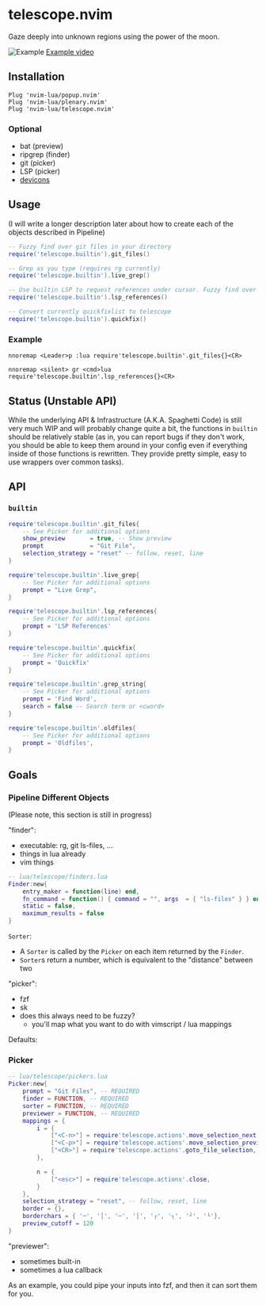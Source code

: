 # telescope.nvim

Gaze deeply into unknown regions using the power of the moon.

![Example](https://raw.githubusercontent.com/tjdevries/media.repo/master/telescope.nvim/simple_rg_v1.gif)
[Example video](https://www.youtube.com/watch?v=65AVwHZflsU)

## Installation

```vim
Plug 'nvim-lua/popup.nvim'
Plug 'nvim-lua/plenary.nvim'
Plug 'nvim-lua/telescope.nvim'
```

### Optional

- bat (preview)
- ripgrep (finder)
- git (picker)
- LSP (picker)
- [devicons](https://github.com/kyazdani42/nvim-web-devicons)

## Usage

(I will write a longer description later about how to create each of the objects described in Pipeline)

```lua
-- Fuzzy find over git files in your directory
require('telescope.builtin').git_files()

-- Grep as you type (requires rg currently)
require('telescope.builtin').live_grep()

-- Use builtin LSP to request references under cursor. Fuzzy find over results.
require('telescope.builtin').lsp_references()

-- Convert currently quickfixlist to telescope
require('telescope.builtin').quickfix()
```

### Example

```vimscript
nnoremap <Leader>p :lua require'telescope.builtin'.git_files{}<CR>
```

```vimscript
nnoremap <silent> gr <cmd>lua require'telescope.builtin'.lsp_references{}<CR>
```

## Status (Unstable API)

While the underlying API & Infrastructure (A.K.A. Spaghetti Code) is still very much WIP and
will probably change quite a bit, the functions in `builtin` should be relatively stable (as
in, you can report bugs if they don't work, you should be able to keep them around in your config
even if everything inside of those functions is rewritten. They provide pretty simple, easy to use
wrappers over common tasks).

## API

### `builtin`

```lua
require'telescope.builtin'.git_files{
	-- See Picker for additional options
	show_preview       = true, -- Show preview
	prompt             = "Git File",
	selection_strategy = "reset" -- follow, reset, line
}
```

```lua
require'telescope.builtin'.live_grep{
	-- See Picker for additional options
	prompt = "Live Grep",
}
```

```lua
require'telescope.builtin'.lsp_references{
	-- See Picker for additional options
	prompt = 'LSP References'
}
```

```lua
require'telescope.builtin'.quickfix{
	-- See Picker for additional options
	prompt = 'Quickfix'
}
```

```lua
require'telescope.builtin'.grep_string{
	-- See Picker for additional options
	prompt = 'Find Word',
	search = false -- Search term or <cword>
}
```

```lua
require'telescope.builtin'.oldfiles{
	-- See Picker for additional options
	prompt = 'Oldfiles',
}
```

## Goals

### Pipeline Different Objects

(Please note, this section is still in progress)

"finder":

- executable: rg, git ls-files, ...
- things in lua already
- vim things

```lua
-- lua/telescope/finders.lua
Finder:new{
	entry_maker = function(line) end,
	fn_command = function() { command = "", args  = { "ls-files" } } end,
	static = false,
	maximum_results = false
}
```
`Sorter`:
- A `Sorter` is called by the `Picker` on each item returned by the `Finder`.
- `Sorter`s return a number, which is equivalent to the "distance" between two

"picker":

- fzf
- sk
- does this always need to be fuzzy?
  - you'll map what you want to do with vimscript / lua mappings

Defaults:

### Picker

```lua
-- lua/telescope/pickers.lua
Picker:new{
	prompt = "Git Files", -- REQUIRED
	finder = FUNCTION, -- REQUIRED
	sorter = FUNCTION, -- REQUIRED
	previewer = FUNCTION, -- REQUIRED
	mappings = {
		i = {
			["<C-n>"] = require'telescope.actions'.move_selection_next,
			["<C-p>"] = require'telescope.actions'.move_selection_previous,
			["<CR>"] = require'telescope.actions'.goto_file_selection,
		},

		n = {
			["<esc>"] = require'telescope.actions'.close,
		}
	},
	selection_strategy = "reset", -- follow, reset, line
	border = {},
	borderchars = { '─', '│', '─', '│', '┌', '┐', '┘', '└'},
	preview_cutoff = 120
}
```

"previewer":

- sometimes built-in
- sometimes a lua callback

As an example, you could pipe your inputs into fzf, and then it can sort them for you.

